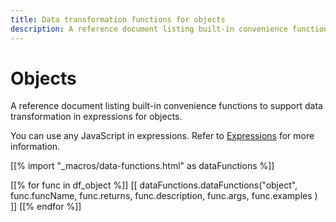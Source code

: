 ```yaml
---
title: Data transformation functions for objects
description: A reference document listing built-in convenience functions to support data transformation in expressions for objects.
---
```


# Objects

A reference document listing built-in convenience functions to support data transformation in expressions for objects.

You can use any JavaScript in expressions. Refer to [Expressions](/code-examples/expressions/) for more information.

[[% import "_macros/data-functions.html" as dataFunctions %]]

[[% for func in df_object %]]
[[ dataFunctions.dataFunctions("object", func.funcName, func.returns, func.description, func.args, func.examples ) ]]
[[% endfor %]]
